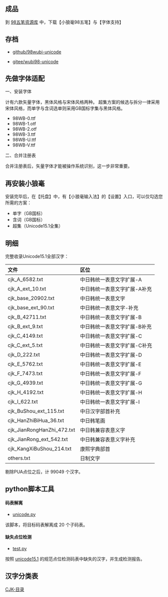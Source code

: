 
## 成品

到 [98五笔资源库](http://98wb.ysepan.com/) 中，下载【小狼毫98五笔】与【字体支持】

## 存档

- [github/98wubi-unicode](https://github.com/yanhuacuo/98wubi-unicode/tree/master)

- [gitee/wubi98-unicode](https://gitee.com/wubi98/wubi98-unicode)

## 先做字体适配

一、安装字体

计有六款矢量字体，黑体风格与宋体风格两种。
超集方案的候选与拆分一律采用宋体风格，而单字与含词选单则采用GB国标字集与黑体风格。

- 98WB-0.ttf
- 98WB-1.otf
- 98WB-2.otf
- 98WB-3.ttf
- 98WB-U.ttf
- 98WB-V.ttf

二、合并注册表

合并注册表后，矢量字体才能被操作系统识别，这一步非常重要。

## 再安装小狼毫

安装完毕后，在【托盘】中，有【小狼毫输入法】的【设置】入口，可以仅勾选您所需的方案：

- 单字（GB国标）
- 含词（GB国标）
- 超集（Unicode15.1全集）

## 明细

完整收录Unicode15.1全部汉字：

| 文件 | 区位 | 
| :-----| :-----|
|cjk_A_6582.txt|中日韩统一表意文字扩展-A|
|cjk_A_ext_10.txt|中日韩统一表意文字扩展-A补充|
|cjk_base_20902.txt|中日韩统一表意文字|
|cjk_base_ext_90.txt|中日韩统一表意文字-补充|
|cjk_B_42711.txt|中日韩统一表意文字扩展-B|
|cjk_B_ext_9.txt|中日韩统一表意文字扩展-B补充|
|cjk_C_4149.txt|中日韩统一表意文字扩展-C|
|cjk_C_ext_5.txt|中日韩统一表意文字扩展-C补充|
|cjk_D_222.txt|中日韩统一表意文字扩展-D|
|cjk_E_5762.txt|中日韩统一表意文字扩展-E|
|cjk_F_7473.txt|中日韩统一表意文字扩展-F|
|cjk_G_4939.txt|中日韩统一表意文字扩展-G|
|cjk_H_4192.txt|中日韩统一表意文字扩展-H|
|cjk_I_622.txt|中日韩统一表意文字扩展-I|
|cjk_BuShou_ext_115.txt|中日汉字部首补充|
|cjk_HanZhiBiHua_36.txt|中日韩笔画|
|cjk_JianRongHanZhi_472.txt|中日韩兼容表意义字|
|cjk_JianRong_ext_542.txt|中日韩兼容表意义字补充|
|cjk_KangXiBuShou_214.txt|康熙字典部首|
|others.txt|日制文字|

剔除PUA点位之后，计 99049 个汉字。

## python脚本工具

#### 码表解离

- [unicode.py](https://gitee.com/wubi98/wubi98-unicode/blob/master/python-Unicode/unicode.py)

该脚本，将目标码表解离成 20 个子码表。


#### 缺失点位检测

- [test.py](https://gitee.com/wubi98/wubi98-unicode/blob/master/python-Unicode/test.py)

按照 [unicode15.1](https://www.unicode.org/Public/15.1.0/charts/CodeCharts.pdf) 的规范点位检测码表中缺失的汉字，并生成检测报告。


## 汉字分类表

[CJK-目录](https://gitee.com/wubi98/wubi98-unicode/tree/master/python-Unicode/CJK)

